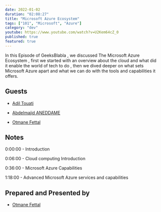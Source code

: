 ```yaml
---
date: 2022-01-02
duration: "02:08:27"
title: "Microsoft Azure Ecosystem"
tags: ["101", "Microsoft", "Azure"]
category: "dev"
youtube: https://www.youtube.com/watch?v=U2Kem64cZ_0
published: true
featured: true
---
```


In this Episode of GeeksBlabla , we discussed The Microsoft Azure Ecosystem , first we started with an overview about the cloud and what did it enable the world of tech to do , then we dived deeper on what sets Microsoft Azure apart and what we can do with the tools and capabilities it offers.

## Guests

- [Adil Touati](https://www.linkedin.com/in/adiltouati)

- [Abdelmajid ANEDDAME](https://www.linkedin.com/in/abdelmajidaneddame)

- [Otmane Fettal](https://twitter.com/ofettal)

## Notes

0:00:00 - Introduction

0:06:00 - Cloud computing Introduction

0:36:00 - Microsoft Azure Capabilities

1:18:00 - Advanced Microsoft Azure services and capabilities

## Prepared and Presented by

- [Otmane Fettal](https://twitter.com/ofettal)
